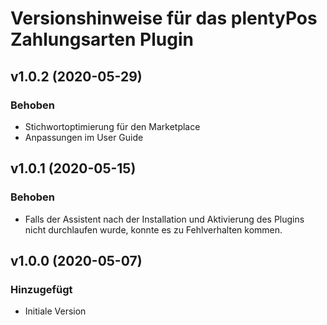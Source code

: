 # Versionshinweise für das plentyPos Zahlungsarten Plugin

## v1.0.2 (2020-05-29)
### Behoben
- Stichwortoptimierung für den Marketplace
- Anpassungen im User Guide

## v1.0.1 (2020-05-15)
### Behoben
- Falls der Assistent nach der Installation und Aktivierung des Plugins nicht durchlaufen wurde, konnte es zu Fehlverhalten kommen.

## v1.0.0 (2020-05-07)
### Hinzugefügt
- Initiale Version